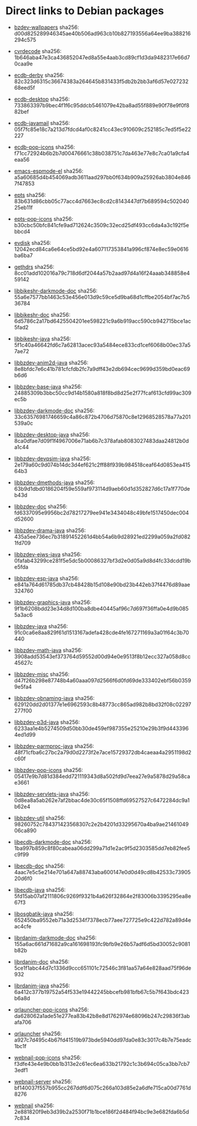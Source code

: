 # Direct links to Debian packages
 
  - [bzdev-wallpapers](./archive/pool/contrib/b/bzdev-wallpapers/bzdev-wallpapers_1.0.0_all.deb)
    sha256: d00d825289946345ae40b506ad963cb10b827193556a64ee9ba388216294c575
 
  - [cvrdecode](./archive/pool/contrib/c/cvrdecode/cvrdecode_1.4_all.deb)
    sha256: 1b646aba47e3ca436852047ed8a55e4aab3cd89cf1d3da9482317e66d70caa9e
 
  - [ecdb-derby](./archive/pool/contrib/e/ecdb-derby/ecdb-derby_0.1.8_all.deb)
    sha256: 82c323d6315c36674383a264645b831433f5db2b2bb3af6d57e02723268eed5f
 
  - [ecdb-desktop](./archive/pool/contrib/e/ecdb-desktop/ecdb-desktop_0.1.8_all.deb)
    sha256: 733863397b9bec4f1f6c95ddcb5461079e42ba8ad55f889e90f78e9f0f882bef
 
  - [ecdb-javamail](./archive/pool/contrib/e/ecdb-javamail/ecdb-javamail_0.1.7_all.deb)
    sha256: 05f7fc85e18c7a213d7fdcd4af0c8241cc43ec910609c252185c7ed5f5e22227
 
  - [ecdb-pop-icons](./archive/pool/contrib/e/ecdb-pop-icons/ecdb-pop-icons_0.1.8_all.deb)
    sha256: f71cc72924b6b2b7d00476661c38b038751c7da463e77e8c7ca01a9cfa4eaa56
 
  - [emacs-espmode-el](./archive/pool/contrib/e/emacs-espmode-el/emacs-espmode-el_1.1_all.deb)
    sha256: a5a60685d4b454069adb3611aad297bb0f634b909a25926ab3804e8467f47853
 
  - [epts](./archive/pool/contrib/e/epts/epts_1.1.36_all.deb)
    sha256: 83b631d86cbb05c77acc4d7663ec8cd2c8143447df7b689594c50204025eb11f
 
  - [epts-pop-icons](./archive/pool/contrib/e/epts-pop-icons/epts-pop-icons_1.1.36_all.deb)
    sha256: b30cbc50bfc841cfe9ad712624c3509c32ecd25df493cc6da4a3c192f5ebbcd4
 
  - [evdisk](./archive/pool/contrib/e/evdisk/evdisk_1.13.1_all.deb)
    sha256: 12042ecd84ca6e64ce5bd92e4a607117353841a996cf874e8ec59e0616ba6ba7
 
  - [gethdrs](./archive/pool/contrib/g/gethdrs/gethdrs_1.1.1_all.deb)
    sha256: 8cc01add102016a79c718d6df2044a57b2aad97d4a16f24aaab348858e459142
 
  - [libbikeshr-darkmode-doc](./archive/pool/contrib/libb/libbikeshr-darkmode-doc/libbikeshr-darkmode-doc_1.4.9_all.deb)
    sha256: 55a6e7577bb1463c53e456e013d9c59ce5d9ba68d1cffbe2054bf7ac7b536784
 
  - [libbikeshr-doc](./archive/pool/contrib/libb/libbikeshr-doc/libbikeshr-doc_1.4.9_all.deb)
    sha256: 6d5786c2a17bd6425504201ee598221c9a6b919acc590cb942715bce1ac5fad2
 
  - [libbikeshr-java](./archive/pool/contrib/libb/libbikeshr-java/libbikeshr-java_1.4.9_all.deb)
    sha256: 5f1c40a46642fd6c7a62813acec93a5484ece833cd1cef6068b00ec37a57ae72
 
  - [libbzdev-anim2d-java](./archive/pool/contrib/libb/libbzdev-anim2d-java/libbzdev-anim2d-java_2.1.110_all.deb)
    sha256: 8e8bfdc7e6c41b781cfcfdb2fc7a9dff43e2db694cec9699d359bd0eac69b6d6
 
  - [libbzdev-base-java](./archive/pool/contrib/libb/libbzdev-base-java/libbzdev-base-java_2.1.110_all.deb)
    sha256: 24885309b3bbc50cc9d14b1580a818f8bd8d25e2f77fcaf613cfd99ac309ec5b
 
  - [libbzdev-darkmode-doc](./archive/pool/contrib/libb/libbzdev-darkmode-doc/libbzdev-darkmode-doc_2.1.110_all.deb)
    sha256: 33c63576981746659c4a86c872b4706d75870c8e12968528578a77a201539a0c
 
  - [libbzdev-desktop-java](./archive/pool/contrib/libb/libbzdev-desktop-java/libbzdev-desktop-java_2.1.110_all.deb)
    sha256: 8ca0dfae7d09f1f4967006e71ab6b7c378afab8083027483daa24812b0da1c44
 
  - [libbzdev-devqsim-java](./archive/pool/contrib/libb/libbzdev-devqsim-java/libbzdev-devqsim-java_2.1.110_all.deb)
    sha256: 2e179a60c9d074b14dc3d4ef621c2ff88f939b984518ceaf64d0853ea41564b3
 
  - [libbzdev-dmethods-java](./archive/pool/contrib/libb/libbzdev-dmethods-java/libbzdev-dmethods-java_2.1.110_all.deb)
    sha256: 63b9d1dbd0186204f59e559af973114d9aeb60d1d352827d6c17a1f770deb43d
 
  - [libbzdev-doc](./archive/pool/contrib/libb/libbzdev-doc/libbzdev-doc_2.1.110_all.deb)
    sha256: fd6337095e9956bc2d78217279ee941e3434048c49bfe1517450dec004d52600
 
  - [libbzdev-drama-java](./archive/pool/contrib/libb/libbzdev-drama-java/libbzdev-drama-java_2.1.110_all.deb)
    sha256: 435a5ee736ec7b31891452261d4bb54a6b9d28921ed2299a059a2fd0821fd709
 
  - [libbzdev-ejws-java](./archive/pool/contrib/libb/libbzdev-ejws-java/libbzdev-ejws-java_2.1.110_all.deb)
    sha256: 0fafab43299ce281f5e5dc5b00086327bf3d2e0d05a9d8d4fc33dcdd19be5fda
 
  - [libbzdev-esp-java](./archive/pool/contrib/libb/libbzdev-esp-java/libbzdev-esp-java_2.1.110_all.deb)
    sha256: e841a764d61785db37cb48428b15d108e90bd23b442eb37f4476d89aae324760
 
  - [libbzdev-graphics-java](./archive/pool/contrib/libb/libbzdev-graphics-java/libbzdev-graphics-java_2.1.110_all.deb)
    sha256: 9f1b6208bdd23e34d8d100ba8dbe40445af96c7d697f36ffa0e4d9b0855a3ac6
 
  - [libbzdev-java](./archive/pool/contrib/libb/libbzdev-java/libbzdev-java_2.1.110_all.deb)
    sha256: 91c0ca6e8aa829f61d1513167adefa428cde4fe167271169a3a01f64c3b70440
 
  - [libbzdev-math-java](./archive/pool/contrib/libb/libbzdev-math-java/libbzdev-math-java_2.1.110_all.deb)
    sha256: 3908add53543ef373764d59552d00d94e0e9513f8b12ecc327a058d8cc45627c
 
  - [libbzdev-misc](./archive/pool/contrib/libb/libbzdev-misc/libbzdev-misc_2.1.110_all.deb)
    sha256: d47f26b298e87748b4a60aaa097d2566f6d0fd69de333402ebf56b03599e5fa4
 
  - [libbzdev-obnaming-java](./archive/pool/contrib/libb/libbzdev-obnaming-java/libbzdev-obnaming-java_2.1.110_all.deb)
    sha256: 629120dd2d01377e1e6962593c8b48773cc865ad982b8bd32f08c02297277f00
 
  - [libbzdev-p3d-java](./archive/pool/contrib/libb/libbzdev-p3d-java/libbzdev-p3d-java_2.1.110_all.deb)
    sha256: 6233aa1e4b5274509d50bb30de459ef987355e25210e29b3f9d4433964ed1d99
 
  - [libbzdev-parmproc-java](./archive/pool/contrib/libb/libbzdev-parmproc-java/libbzdev-parmproc-java_2.1.110_all.deb)
    sha256: 48f71cfba6c27bc2a79d0d2273f2e7ace15729372db4caeaa4a2951198d2c60f
 
  - [libbzdev-pop-icons](./archive/pool/contrib/libb/libbzdev-pop-icons/libbzdev-pop-icons_2.1.110_all.deb)
    sha256: 05417e9b7d81d384edd721119343d8a502fd9d7eea27e9a5878d29a58cae3661
 
  - [libbzdev-servlets-java](./archive/pool/contrib/libb/libbzdev-servlets-java/libbzdev-servlets-java_2.1.110_all.deb)
    sha256: 0d8ea8a5ab262e7af2bbac4de30c65f1508ffd69527527c6472284dc9a1b62e4
 
  - [libbzdev-util](./archive/pool/contrib/libb/libbzdev-util/libbzdev-util_2.1.110_all.deb)
    sha256: 98260752c784371423568307c2e2b4201d33295670a4ba9ae2146104906ca890
 
  - [libecdb-darkmode-doc](./archive/pool/contrib/libe/libecdb-darkmode-doc/libecdb-darkmode-doc_0.1.7_all.deb)
    sha256: 1ba997b859c8f80cabeaa06dd299a71d1e2ac9f5d2303585dd7eb82fee5c9f99
 
  - [libecdb-doc](./archive/pool/contrib/libe/libecdb-doc/libecdb-doc_0.1.7_all.deb)
    sha256: 4aac7e5c5e214e701a647a88743aba600147e0d0d49cd8b42533c7390520d6f0
 
  - [libecdb-java](./archive/pool/contrib/libe/libecdb-java/libecdb-java_0.1.7_all.deb)
    sha256: 5fd15ab07af2111806c9269f9321b4a626f32864e2f83006b3395295ea8e67f3
 
  - [libosgbatik-java](./archive/pool/contrib/libo/libosgbatik-java/libosgbatik-java_0.4.2_all.deb)
    sha256: 652450ba9552eb71a3d2534f7378ecb77aee727725e9c422d782a89d4eac4cfe
 
  - [librdanim-darkmode-doc](./archive/pool/contrib/libr/librdanim-darkmode-doc/librdanim-darkmode-doc_1.4.13_all.deb)
    sha256: 155a6ac661d71682a9ca161698193fc9bfb9e26b57adf6d5bd30052c9081b82b
 
  - [librdanim-doc](./archive/pool/contrib/libr/librdanim-doc/librdanim-doc_1.4.13_all.deb)
    sha256: 5ce1f1abc44d7c1336d9ccc651101c72546c3f81aa57a64e828aad75f96de932
 
  - [librdanim-java](./archive/pool/contrib/libr/librdanim-java/librdanim-java_1.4.13_all.deb)
    sha256: 6a412c377b19752a54f533e19442245bbcefb981bfb67c5b7f643bdc423b6a8d
 
  - [qrlauncher-pop-icons](./archive/pool/contrib/q/qrlauncher-pop-icons/qrlauncher-pop-icons_1.14_all.deb)
    sha256: da628062a1ade51e277ea83b42b8e8d1762974e68096b247c29836f3abafa706
 
  - [qrlauncher](./archive/pool/contrib/q/qrlauncher/qrlauncher_1.14_all.deb)
    sha256: a927c7d495c4b67fd41519b973bde5940dd97da0e83c3017c4b7e75eadc1bc1f
 
  - [webnail-pop-icons](./archive/pool/contrib/w/webnail-pop-icons/webnail-pop-icons_1.6.28_all.deb)
    sha256: f3dfe43e4e9b0bb1b313e2c61ec6ea633b21792c1c3b694c05ca3bb7cb73edf1
 
  - [webnail-server](./archive/pool/contrib/w/webnail-server/webnail-server_1.6.28_all.deb)
    sha256: bf140037f557b955cc267ddf6d075c266a103d85e2a6dfe715ca00d7761d8276
 
  - [webnail](./archive/pool/contrib/w/webnail/webnail_1.6.28_all.deb)
    sha256: 2e881820f9eb3d39b2a2530f71b1bce186f2d484f94bc9e3e682fda6b5d7c834

